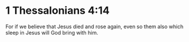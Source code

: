 # 1 Thessalonians 4:14

For if we believe that Jesus died and rose again, even so them also which sleep in Jesus will God bring with him.